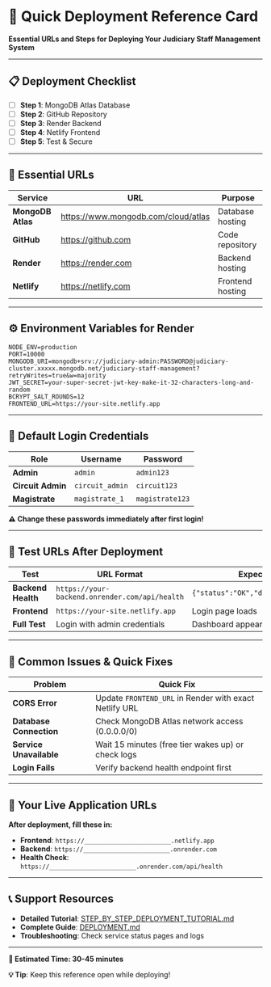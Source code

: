 # 🚀 Quick Deployment Reference Card

**Essential URLs and Steps for Deploying Your Judiciary Staff Management System**

---

## 📋 Deployment Checklist

- [ ] **Step 1**: MongoDB Atlas Database
- [ ] **Step 2**: GitHub Repository
- [ ] **Step 3**: Render Backend
- [ ] **Step 4**: Netlify Frontend
- [ ] **Step 5**: Test & Secure

---

## 🔗 Essential URLs

| Service | URL | Purpose |
|---------|-----|----------|
| **MongoDB Atlas** | https://www.mongodb.com/cloud/atlas | Database hosting |
| **GitHub** | https://github.com | Code repository |
| **Render** | https://render.com | Backend hosting |
| **Netlify** | https://netlify.com | Frontend hosting |

---

## ⚙️ Environment Variables for Render

```
NODE_ENV=production
PORT=10000
MONGODB_URI=mongodb+srv://judiciary-admin:PASSWORD@judiciary-cluster.xxxxx.mongodb.net/judiciary-staff-management?retryWrites=true&w=majority
JWT_SECRET=your-super-secret-jwt-key-make-it-32-characters-long-and-random
BCRYPT_SALT_ROUNDS=12
FRONTEND_URL=https://your-site.netlify.app
```

---

## 🔐 Default Login Credentials

| Role | Username | Password |
|------|----------|----------|
| **Admin** | `admin` | `admin123` |
| **Circuit Admin** | `circuit_admin` | `circuit123` |
| **Magistrate** | `magistrate_1` | `magistrate123` |

**⚠️ Change these passwords immediately after first login!**

---

## 🧪 Test URLs After Deployment

| Test | URL Format | Expected Result |
|------|------------|----------------|
| **Backend Health** | `https://your-backend.onrender.com/api/health` | `{"status":"OK","database":"connected"}` |
| **Frontend** | `https://your-site.netlify.app` | Login page loads |
| **Full Test** | Login with admin credentials | Dashboard appears |

---

## 🚨 Common Issues & Quick Fixes

| Problem | Quick Fix |
|---------|----------|
| **CORS Error** | Update `FRONTEND_URL` in Render with exact Netlify URL |
| **Database Connection** | Check MongoDB Atlas network access (0.0.0.0/0) |
| **Service Unavailable** | Wait 15 minutes (free tier wakes up) or check logs |
| **Login Fails** | Verify backend health endpoint first |

---

## 📱 Your Live Application URLs

**After deployment, fill these in:**

- **Frontend**: `https://________________________.netlify.app`
- **Backend**: `https://________________________.onrender.com`
- **Health Check**: `https://________________________.onrender.com/api/health`

---

## 📞 Support Resources

- **Detailed Tutorial**: [STEP_BY_STEP_DEPLOYMENT_TUTORIAL.md](STEP_BY_STEP_DEPLOYMENT_TUTORIAL.md)
- **Complete Guide**: [DEPLOYMENT.md](DEPLOYMENT.md)
- **Troubleshooting**: Check service status pages and logs

---

**🎯 Estimated Time: 30-45 minutes**

**💡 Tip**: Keep this reference open while deploying!